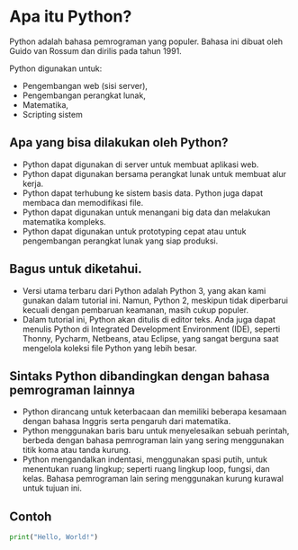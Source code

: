# Apa itu Python?

Python adalah bahasa pemrograman yang populer. Bahasa ini dibuat oleh Guido van Rossum dan dirilis pada tahun 1991.

Python digunakan untuk:

- Pengembangan web (sisi server),
- Pengembangan perangkat lunak,
- Matematika,
- Scripting sistem

## Apa yang bisa dilakukan oleh Python?

- Python dapat digunakan di server untuk membuat aplikasi web.
- Python dapat digunakan bersama perangkat lunak untuk membuat alur kerja.
- Python dapat terhubung ke sistem basis data. Python juga dapat membaca dan memodifikasi file.
- Python dapat digunakan untuk menangani big data dan melakukan matematika kompleks.
- Python dapat digunakan untuk prototyping cepat atau untuk pengembangan perangkat lunak yang siap produksi.

## Bagus untuk diketahui.

- Versi utama terbaru dari Python adalah Python 3, yang akan kami gunakan dalam tutorial ini. Namun, Python 2, meskipun tidak diperbarui kecuali dengan pembaruan keamanan, masih cukup populer.
- Dalam tutorial ini, Python akan ditulis di editor teks. Anda juga dapat menulis Python di Integrated Development Environment (IDE), seperti Thonny, Pycharm, Netbeans, atau Eclipse, yang sangat berguna saat mengelola koleksi file Python yang lebih besar.

## Sintaks Python dibandingkan dengan bahasa pemrograman lainnya

- Python dirancang untuk keterbacaan dan memiliki beberapa kesamaan dengan bahasa Inggris serta pengaruh dari matematika.
- Python menggunakan baris baru untuk menyelesaikan sebuah perintah, berbeda dengan bahasa pemrograman lain yang sering menggunakan titik koma atau tanda kurung.
- Python mengandalkan indentasi, menggunakan spasi putih, untuk menentukan ruang lingkup; seperti ruang lingkup loop, fungsi, dan kelas. Bahasa pemrograman lain sering menggunakan kurung kurawal untuk tujuan ini.

## Contoh

```.py
print("Hello, World!")
```
